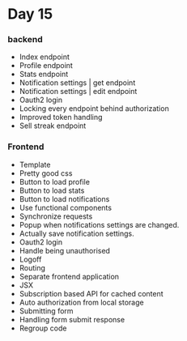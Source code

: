 # Day 15

### backend
- Index endpoint
- Profile endpoint
- Stats endpoint
- Notification settings | get endpoint
- Notification settings | edit endpoint
- Oauth2 login
- Locking every endpoint behind authorization
- Improved token handling
- Sell streak endpoint

### Frontend
- Template
- Pretty good css
- Button to load profile
- Button to load stats
- Button to load notifications
- Use functional components
- Synchronize requests
- Popup when notifications settings are changed.
- Actually save notification settings.
- Oauth2 login
- Handle being unauthorised
- Logoff
- Routing
- Separate frontend application
- JSX
- Subscription based API for cached content
- Auto authorization from local storage
- Submitting form
- Handling form submit response
- Regroup code
